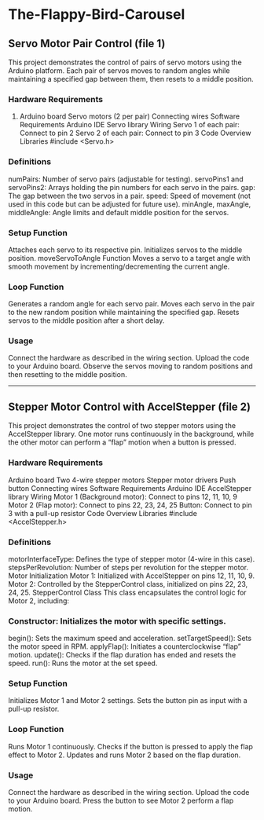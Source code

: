 # The-Flappy-Bird-Carousel

## Servo Motor Pair Control (file 1)
This project demonstrates the control of pairs of servo motors using the Arduino platform. Each pair of servos moves to random angles while maintaining a specified gap between them, then resets to a middle position.

### Hardware Requirements
1. Arduino board
Servo motors (2 per pair)
Connecting wires
Software Requirements
Arduino IDE
Servo library
Wiring
Servo 1 of each pair: Connect to pin 2
Servo 2 of each pair: Connect to pin 3
Code Overview
Libraries
#include <Servo.h>

### Definitions
numPairs: Number of servo pairs (adjustable for testing).
servoPins1 and servoPins2: Arrays holding the pin numbers for each servo in the pairs.
gap: The gap between the two servos in a pair.
speed: Speed of movement (not used in this code but can be adjusted for future use).
minAngle, maxAngle, middleAngle: Angle limits and default middle position for the servos.

### Setup Function
Attaches each servo to its respective pin.
Initializes servos to the middle position.
moveServoToAngle Function
Moves a servo to a target angle with smooth movement by incrementing/decrementing the current angle.

### Loop Function
Generates a random angle for each servo pair.
Moves each servo in the pair to the new random position while maintaining the specified gap.
Resets servos to the middle position after a short delay.

### Usage
Connect the hardware as described in the wiring section.
Upload the code to your Arduino board.
Observe the servos moving to random positions and then resetting to the middle position.

-----------
## Stepper Motor Control with AccelStepper (file 2)
This project demonstrates the control of two stepper motors using the AccelStepper library. One motor runs continuously in the background, while the other motor can perform a “flap” motion when a button is pressed.

### Hardware Requirements
Arduino board
Two 4-wire stepper motors
Stepper motor drivers
Push button
Connecting wires
Software Requirements
Arduino IDE
AccelStepper library
Wiring
Motor 1 (Background motor): Connect to pins 12, 11, 10, 9
Motor 2 (Flap motor): Connect to pins 22, 23, 24, 25
Button: Connect to pin 3 with a pull-up resistor
Code Overview
Libraries
#include <AccelStepper.h>

### Definitions
motorInterfaceType: Defines the type of stepper motor (4-wire in this case).
stepsPerRevolution: Number of steps per revolution for the stepper motor.
Motor Initialization
Motor 1: Initialized with AccelStepper on pins 12, 11, 10, 9.
Motor 2: Controlled by the StepperControl class, initialized on pins 22, 23, 24, 25.
StepperControl Class
This class encapsulates the control logic for Motor 2, including:

### Constructor: Initializes the motor with specific settings.
begin(): Sets the maximum speed and acceleration.
setTargetSpeed(): Sets the motor speed in RPM.
applyFlap(): Initiates a counterclockwise “flap” motion.
update(): Checks if the flap duration has ended and resets the speed.
run(): Runs the motor at the set speed.

### Setup Function
Initializes Motor 1 and Motor 2 settings.
Sets the button pin as input with a pull-up resistor.

### Loop Function
Runs Motor 1 continuously.
Checks if the button is pressed to apply the flap effect to Motor 2.
Updates and runs Motor 2 based on the flap duration.

### Usage
Connect the hardware as described in the wiring section.
Upload the code to your Arduino board.
Press the button to see Motor 2 perform a flap motion.
